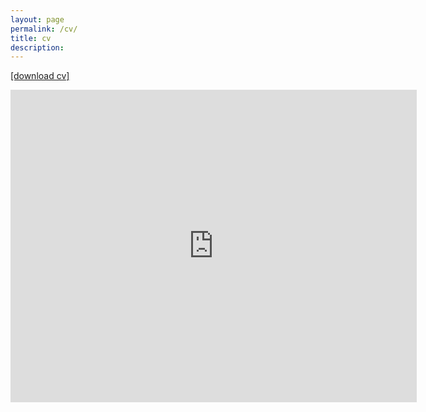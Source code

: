 ```yaml
---
layout: page
permalink: /cv/
title: cv
description:
---
```

<a href="https://taraslough.github.io/assets/pdf/cv_no_predoc.pdf"  target="_blank"> [download cv]</a> 

<embed src="https://taraslough.github.io/assets/pdf/cv_no_predoc.pdf" type="application/pdf" width="650px" height="500px" />
